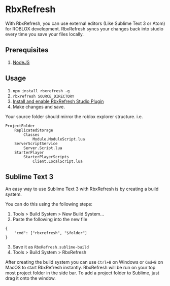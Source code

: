 # RbxRefresh
With RbxRefresh, you can use external editors (Like Sublime Text 3 or Atom) for ROBLOX development.
RbxRefresh syncs your changes back into studio every time you save your files locally.

## Prerequisites
1. [NodeJS](https://nodejs.org/)

## Usage
1. `npm install rbxrefresh -g`
2. `rbxrefresh SOURCE_DIRECTORY`
3. [Install and enable RbxRefresh Studio Plugin](https://www.roblox.com/library/852039069/RbxRefresh)
4. Make changes and save.

Your source folder should mirror the roblox explorer structure. i.e.
```
ProjectFolder
	ReplicatedStorage
		Classes
			Module.ModuleScript.lua
	ServerScriptService
		Server.Script.lua
	StarterPlayer
		StarterPlayerScripts
			Client.LocalScript.lua
```

## Sublime Text 3
An easy way to use Sublime Text 3 with RbxRefresh is by creating a build system.

You can do this using the following steps:
1. Tools > Build System > New Build System...
2. Paste the following into the new file
```
{
	"cmd": ["rbxrefresh", "$folder"]
}
```
3. Save it as `RbxRefresh.sublime-build`
4. Tools > Build System > RbxRefresh

After creating the build system you can use `Ctrl+B` on Windows or `Cmd+B` on MacOS to start RbxRefresh instantly.
RbxRefresh will be run on your top most project folder in the side bar.
To add a project folder to Sublime, just drag it onto the window.

